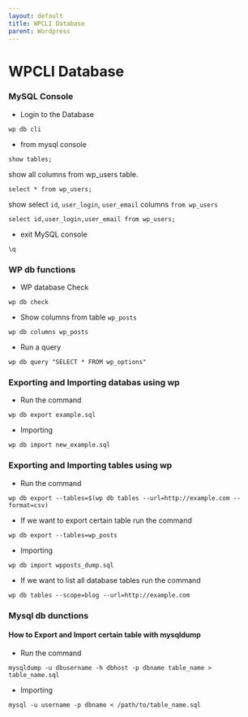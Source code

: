 ```yaml
---
layout: default
title: WPCLI Database     
parent: Wordpress
---
```

# WPCLI Database

### MySQL Console

* Login to the Database

````
wp db cli
````

* from mysql console

````
show tables;
````

show all columns from wp_users table.

````
select * from wp_users;
````

show select `id`, `user_login`, `user_email` columns `from wp_users`

````
select id,user_login,user_email from wp_users;
````

* exit MySQL console

````
\q
````

### WP db functions

* WP database Check

````
wp db check
````

* Show columns from table `wp_posts`

````
wp db columns wp_posts
````

* Run a query

````
wp db query "SELECT * FROM wp_options"
````

### Exporting and Importing databas using wp 

* Run the command

````
wp db export example.sql
````

* Importing 

````
wp db import new_example.sql
````

### Exporting and Importing tables using wp

* Run the command

````
wp db export --tables=$(wp db tables --url=http://example.com --format=csv)
````

* If we want to export certain table run the command

````
wp db export --tables=wp_posts
````

* Importing

````
wp db import wpposts_dump.sql
````

* If we want to list all database tables run the command

````
wp db tables --scope=blog --url=http://example.com
````

### Mysql db dunctions

#### How to Export and Import certain table with mysqldump 

* Run the command

````
mysqldump -u dbusername -h dbhost -p dbname table_name > table_name.sql
````

* Importing

````
mysql -u username -p dbname < /path/to/table_name.sql
````

